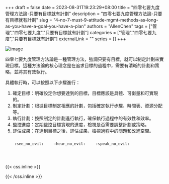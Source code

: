 +++ 
draft = false
date = 2023-08-31T19:23:29+08:00
title = "四零七要九度管理方法論-只要有目標就有計劃"
description = "四零七要九度管理方法論-只要有目標就有計劃"
slug = "4-no-7-must-9-attitude-mgmt-methods-as-long-as-you-have-a-goal-you-have-a-plan"
authors = "AllenChen"
tags = ["管理","四零七要九度","只要有目標就有計劃"]
categories = ["管理","四零七要九度","只要有目標就有計劃"]
externalLink = ""
series = []
+++

![image](/images/post/A-rabbit-with-big-blue-eyes-learning-management-books-to-have-a-plan-with-Van-Gogh-style.jpeg)

四零七要九度管理方法論是一種管理方法，強調只要有目標，就可以制定計劃來實現目標。這種方法論的核心理念是在追求目標的過程中，需要有清晰的計劃和策略，並將其有效執行。

具體執行時，可以按照以下步驟進行：
1. 確定目標：明確設定你想要達到的目標，目標應該是具體、可衡量和可實現的。
2. 制定計劃：根據目標制定相應的計劃，包括確定執行步驟、時間表、資源分配等。
3. 執行計劃：按照制定的計劃進行執行，確保執行過程中的有效性和效率。
4. 監控進度：定期監控目標實現的進度，檢視是否需要調整計劃或策略。
5. 評估成果：在達到目標之後，評估成果，檢視過程中的問題和改進空間。

<p><span class="nowrap"><span class="emojify">🙈</span> <code>:see_no_evil:</code></span>  <span class="nowrap"><span class="emojify">🙉</span> <code>:hear_no_evil:</code></span>  <span class="nowrap"><span class="emojify">🙊</span> <code>:speak_no_evil:</code></span></p>
<br>
    

{{< css.inline >}}
<style>
.emojify {
	font-family: Apple Color Emoji, Segoe UI Emoji, NotoColorEmoji, Segoe UI Symbol, Android Emoji, EmojiSymbols;
	font-size: 2rem;
	vertical-align: middle;
}
@media screen and (max-width:650px) {
  .nowrap {
    display: block;
    margin: 25px 0;
  }
}
</style>
{{< /css.inline >}}
